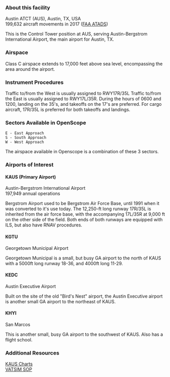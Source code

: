 ### About this facility

Austin ATCT (AUS), Austin, TX, USA  
199,632 aircraft movements in 2017 ([FAA ATADS](https://aspm.faa.gov/opsnet/sys/Airport.asp))

This is the Control Tower position at AUS, serving Austin-Bergstrom International Airport, the main airport for Austin, TX.

### Airspace

Class C airspace extends to 17,000 feet above sea level, encompassing the area around the airport.

### Instrument Procedures

Traffic to/from the West is usually assigned to RWY17R/35L Traffic to/from the East is usually assigned to RWY17L/35R. During the hours of 0600 and 1200, landing on the 35's, and takeoffs on the 17's are preferred. For cargo aircraft, 17R/35L is preferred for both takeoffs and landings.

### Sectors Available in OpenScope

```
E - East Approach
S - South Approach
W - West Approach
```
The airspace available in Openscope is a combination of these 3 sectors.

### Airports of Interest

#### KAUS (Primary Airport)

Austin-Bergstrom International Airport  
197,949 annual operations

Bergstrom Airport used to be Bergstrom Air Force Base, until 1991 when it was converted to it's use today. The 12,250-ft long runway 17R/35L is inherited from the air force base, with the accompanying 17L/35R at 9,000 ft on the other side of the field. Both ends of both runways are equipped with ILS, but also have RNAV procedures.

#### KGTU

Georgetown Municipal Airport

Georgetown Municipal is a small, but busy GA airport to the north of KAUS with a 5000ft long runway 18-36, and 4000ft long 11-29.

#### KEDC

Austin Executive Airport

Built on the site of the old "Bird's Nest" airport, the Austin Executive airport is another small GA airport to the northeast of KAUS.

#### KHYI

San Marcos

This is another small, busy GA airport to the southwest of KAUS. Also has a flight school.

### Additional Resources

[KAUS Charts](https://skyvector.com/airport/AUS/Austin-Bergstrom-International-Airport)  
[VATSIM SOP](https://www.zhuartcc.org/files/SOP%20-%20Austin%20TRACON.pdf)
